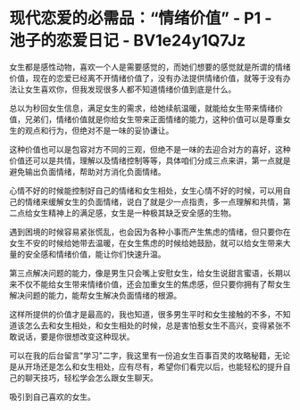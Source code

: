 # 现代恋爱的必需品：“情绪价值” - P1 - 池子的恋爱日记 - BV1e24y1Q7Jz

女生都是感性动物，喜欢一个人是需要感觉的，而她们想要的感觉就是所谓的情绪价值，现在的恋爱已经离不开情绪价值了，没有办法提供情绪价值，就等于没有办法让女生喜欢你，但我发现很多人都不知道情绪价值到底是什么。

总以为秒回女生信息，满足女生的需求，给她续航温暖，就能给女生带来情绪价值，兄弟们，情绪价值就是你给女生带来正面情绪的能力，这种价值可以是尊重女生的观点和行为，但绝对不是一味的妥协谦让。

这种价值也可以是包容对方不同的三观，但绝不是一味的去迎合对方的喜好，这种价值还可以是共情，理解以及情绪控制等等，具体咱们分成三点来讲，第一点就是避免输出负面情绪，帮助对方消化负面情绪。

心情不好的时候能控制好自己的情绪和女生相处，女生心情不好的时候，可以用自己的情绪来缓解女生的负面情绪，说白了就是少一点指责，多一点理解和共情，第二点给女生精神上的满足感，女生是一种极其缺乏安全感的生物。

遇到困境的时候容易紧张慌乱，也会因为各种小事而产生焦虑的情绪，但只要你在女生不安的时候给她带去温暖，在女生焦虑的时候给她鼓励，就可以给女生带来大量的安全感和情绪价值，能让你们快速升温。

第三点解决问题的能力，像是男生只会嘴上安慰女生，给女生说甜言蜜语，长期以来不仅不能给女生带来情绪价值，还会加重女生的焦虑感，但只要你拥有了帮女生解决问题的能力，能帮女生解决负面情绪的根源。

这样所提供的价值才是最高的，我也知道，很多男生平时和女生接触的不多，不知道该怎么去和女生相处，和女生相处的时候，总是害怕惹女生不高兴，变得紧张不敢说话，要是你很想改变这种现状。

可以在我的后台留言"学习"二字，我这里有一份追女生百事百灵的攻略秘籍，无论是从开场还是怎么和女生相处，应有尽有，希望你们看完以后，也能轻松的提升自己的聊天技巧，轻松学会怎么跟女生聊天。

吸引到自己喜欢的女生。